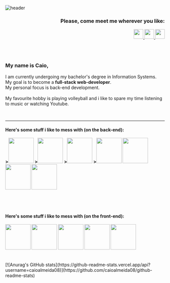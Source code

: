 ![header](https://capsule-render.vercel.app/api?type=waving&color=0:0c75e6,50:05c9f9,100:00ee6e&height=170&section=header&text=Hi!&desc=I%20guess%3F&fontSize=45&fontAlignY=35&fontColor=fff&descAlign=95&descSize=15&animation=fadeIn)
<h3 align="right">
   Please, come meet me wherever you like:
</h3>
<p align="right">
   <a href="https://www.linkedin.com/in/caio-de-almeida-araujo/">
   <img height="30" src="https://cdn.jsdelivr.net/gh/devicons/devicon/icons/linkedin/linkedin-original.svg"/>
   </a>
   <a href="https://www.instagram.com/caiomknh/">
   <img height="30" src="https://upload.wikimedia.org/wikipedia/commons/thumb/a/a5/Instagram_icon.png/480px-Instagram_icon.png"/>
   </a>
   <a href="https://wa.me/5588993552505">
   <img height="30" src="https://www.pngall.com/wp-content/uploads/13/Whatsapp-Logo-PNG-Image.png"/>
   </a>
</p>
<br>
<br>
<h3>
   My name is Caio,
</h3>
<p> 
   I am currently undergoing my bachelor's degree in Information Systems.<br>
   My goal is to become a <strong>full-stack web-developer</strong>.<br>
   My personal focus is back-end development.<br>
   <br> 
   My favourite hobby is playing volleyball and i like to spare my time listening to music or watching Youtube.
</p>
<br>
<hr>
<h4> Here's some stuff i like to mess with (on the back-end):
   <br>
   <br>
   ><img height="80" src="https://cdn.jsdelivr.net/gh/devicons/devicon/icons/typescript/typescript-original.svg" />
   ><img height="80" src="https://cdn.jsdelivr.net/gh/devicons/devicon/icons/javascript/javascript-original.svg" />
   ><img height="80" src="https://cdn.jsdelivr.net/gh/devicons/devicon/icons/nodejs/nodejs-original-wordmark.svg" />
   ><img height="80" src="https://cdn.jsdelivr.net/gh/devicons/devicon/icons/express/express-original-wordmark.svg" />
   <img height="80" src="https://cdn.jsdelivr.net/gh/devicons/devicon/icons/sequelize/sequelize-original-wordmark.svg" />
   <img height="80" src="https://cdn.jsdelivr.net/gh/devicons/devicon/icons/mysql/mysql-original-wordmark.svg" />
   <img height="80" src="https://cdn.jsdelivr.net/gh/devicons/devicon/icons/postgresql/postgresql-original-wordmark.svg" />
   <br>
   <br>
</h4>
<br>
<h4> Here's some stuff i like to mess with (on the front-end):
   <br>
   <br>
   <img height="80" src="https://cdn.jsdelivr.net/gh/devicons/devicon/icons/react/react-original-wordmark.svg" />
   <img height="80" src="https://cdn.jsdelivr.net/gh/devicons/devicon/icons/nextjs/nextjs-original-wordmark.svg" />
   <img height="80" src="https://cdn.jsdelivr.net/gh/devicons/devicon/icons/nodejs/nodejs-original-wordmark.svg" />
   <img height="80" src="https://cdn.jsdelivr.net/gh/devicons/devicon/icons/tailwindcss/tailwindcss-original-wordmark.svg" />
   <img height="80" src="https://cdn.jsdelivr.net/gh/devicons/devicon/icons/css3/css3-original-wordmark.svg" />
   <br>
   <br>
</h4>
[![Anurag's GitHub stats](https://github-readme-stats.vercel.app/api?username=caioalmeida08)](https://github.com/caioalmeida08/github-readme-stats)
